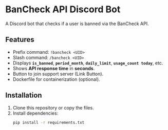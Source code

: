 # BanCheck API Discord Bot

A Discord bot that checks if a user is banned via the BanCheck API.

## Features

- Prefix command: `!bancheck <UID>`
- Slash command: `/bancheck <UID>`
- Displays **`is_banned`**, **`period_month`**, **`daily_limit`**, **`usage_count today`**, etc.
- Shows **API response time** in **seconds**.
- Button to join support server (Link Button).
- Dockerfile for containerization (optional).

## Installation

1. Clone this repository or copy the files.
2. Install dependencies:
   ```bash
   pip install -r requirements.txt
